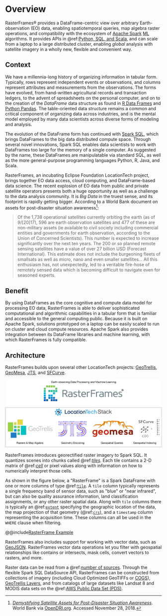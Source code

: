 # Overview

RasterFrames® provides a DataFrame-centric view over arbitrary Earth-observation (EO) data, enabling spatiotemporal queries, map algebra raster operations, and compatibility with the ecosystem of [Apache Spark](https://spark.apache.org/docs/latest/) [ML](https://spark.apache.org/docs/latest/ml-guide.html) algorithms. It provides APIs in @ref:[Python, SQL, and Scala](languages.md), and can scale from a laptop to a large distributed cluster, enabling _global_ analysis with satellite imagery in a wholly new, flexible and convenient way.

## Context

We have a millennia-long history of organizing information in tabular form. Typically, rows represent independent events or observations, and columns represent attributes and measurements from the observations. The forms have evolved, from hand-written agricultural records and transaction ledgers, to the advent of spreadsheets on the personal computer, and on to the creation of the _DataFrame_ data structure as found in [R Data Frames][R] and [Python Pandas][Pandas]. The table-oriented data structure remains a common and critical component of organizing data across industries, and is the mental model employed by many data scientists across diverse forms of modeling and analysis.

The evolution of the DataFrame form has continued with [Spark SQL](https://spark.apache.org/docs/latest/sql-programming-guide.html), which brings DataFrames to the big data distributed compute space. Through several novel innovations, Spark SQL enables data scientists to work with DataFrames too large for the memory of a single computer. As suggested by the name, these DataFrames are manipulatable via standard SQL, as well as the more general-purpose programming languages Python, R, Java, and Scala.

RasterFrames, an incubating Eclipse Foundation LocationTech project, brings together EO data access, cloud computing, and DataFrame-based data science. The recent explosion of EO data from public and private satellite operators presents both a huge opportunity as well as a challenge to the data analysis community. It is _Big Data_ in the truest sense, and its footprint is rapidly getting bigger. According to a World Bank document on assets for post-disaster situation awareness[^1]:

> Of the 1,738 operational satellites currently orbiting the earth (as of 9/[20]17), 596 are earth observation satellites and 477 of these are non-military assets (ie available to civil society including commercial entities and governments for earth observation, according to the Union of Concerned Scientists). This number is expected to increase significantly over the next ten years. The 200 or so planned remote sensing satellites have a value of over 27 billion USD (Forecast International). This estimate does not include the burgeoning fleets of smallsats as well as micro, nano and even smaller satellites... All this enthusiasm has, not unexpectedly, led to a veritable fire-hose of remotely sensed data which is becoming difficult to navigate even for seasoned experts.

## Benefit

By using DataFrames as the core cognitive and compute data model for processing EO data, RasterFrames is able to deliver sophisticated computational and algorithmic capabilities in a tabular form that is familiar and accessible to the general computing public. Because it is built on Apache Spark, solutions prototyped on a laptop can be easily scaled to run on cluster and cloud compute resources. Apache Spark also provides integration between its DataFrame libraries and machine learning, with which RasterFrames is fully compatible.

## Architecture

RasterFrames builds upon several other LocationTech projects:
[GeoTrellis](https://geotrellis.io/), [GeoMesa](https://www.geomesa.org/),
[JTS](https://github.com/locationtech/jts), and
[SFCurve](https://github.com/locationtech/sfcurve).

![LocationTech Stack](static/rasterframes-locationtech-stack.png)

RasterFrames introduces georectified raster imagery to Spark SQL. It quantizes scenes into chunks called @ref:[_tiles_](concepts.md#tile). Each tile contains a 2-D matrix of @ref:[_cell_](concepts.md#tile) or pixel values along with information on how to numerically interpret those cells. 

As shown in the figure below, a "RasterFrame" is a Spark DataFrame with one or more columns of type @ref:[`tile`](concepts.md#tile). A `tile` column typically represents a single frequency band of sensor data, such as "blue" or "near infrared", but can also be quality assurance information, land classification assignments, or any other raster spatial data. Along with `tile` columns there is typically an @ref:[`extent`](concepts.md#extent) specifying the geographic location of the data, the map projection of that geometry (@ref:[`crs`](concepts.md#coordinate-reference-system--crs-)), and a `timestamp` column representing the acquisition time. These columns can all be used in the `WHERE` clause when filtering.

@@include[RasterFrame Example](static/rasterframe-sample.md)

RasterFrames also includes support for working with vector data, such as [GeoJSON][GeoJSON]. RasterFrames vector data operations let you filter with geospatial relationships like contains or intersects, mask cells, convert vectors to rasters, and more.

Raster data can be read from a @ref:[number of sources](raster-io.md). Through the flexible Spark SQL DataSource API, RasterFrames can be constructed from collections of imagery (including Cloud Optimized GeoTIFFs or [COGS][COGS]), [GeoTrellis Layers][GTLayer], and from catalogs of large datasets like Landsat 8 and MODIS data sets on the @ref:[AWS Public Data Set (PDS)](raster-catalogs.md#using-external-catalogs). 

[R]:https://www.rdocumentation.org/packages/base/versions/3.5.1/topics/data.frame
[Pandas]:https://pandas.pydata.org/
[GeoJSON]:https://en.wikipedia.org/wiki/GeoJSON
[GTLayer]:https://geotrellis.readthedocs.io/en/latest/guide/core-concepts.html#layouts-and-tile-layers
[PDS]:https://registry.opendata.aws/modis/
[COGS]:https://www.cogeo.org/

[^1]: [_Demystifying Satellite Assets for Post-Disaster Situation Awareness_](https://docs.google.com/document/d/11bIw5HcEiZy8SKli6ZFQC2chVEiiIJ-f0o6btA4LU48).
World Bank via [OpenDRI.org](https://opendri.org/resource/demystifying-satellite-assets-for-post-disaster-situation-awareness/). Accessed November 28, 2018.
